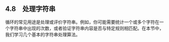    

## 4.8　处理字符串

循环的常见用途是处理或评价字符串。例如，你可能需要统计一个或多个字符在一个字符串中出现的次数，或者验证字符串内容是否与特定规则相匹配。在本节中，我们学习几个基本的字符串处理算法。